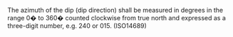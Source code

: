 The azimuth of the dip (dip direction) shall be measured in degrees in the range 0� to 360� counted clockwise from true north and expressed as a three-digit number, e.g. 240 or 015. (ISO14689)
